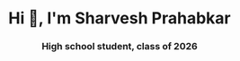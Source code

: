 <h1 align="center">Hi 👋, I'm Sharvesh Prahabkar</h1>
<h3 align="center">High school student, class of 2026</h3>


